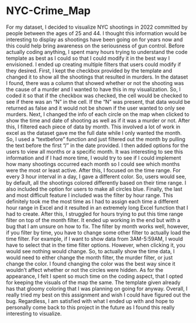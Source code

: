 # NYC-Crime_Map

  For my dataset, I decided to visualize NYC shootings in 2022 committed by people between the ages of 25 and 44. I thought this information would be interesting to display as shootings have been going on for years now and this could help bring awareness on the seriousness of gun control. Before actually coding anything, I spent many hours trying to understand the code template as best as I could so that I could modify it in the best way I envisioned. I ended up creating multiple filters that users could modify if they desired. First, I kept the checkbox provided by the template and changed it to show all the shootings that resulted in murders. In the dataset I found, there was a column that showed whether or not the shooting was the cause of a murder and I wanted to have this in my visualization. So, I coded it so that if the checkbox was checked, the cell would be checked to see if there was an “N” in the cell. If the “N” was present, that data would be returned as false and it would not be shown if the user wanted to only see murders. Next, I changed the info of each circle on the map when clicked to show the time and date of shooting as well as if it was a murder or not. After this, I filtered each piece of data by month. This involved a lot of work in excel as the dataset gave me the full date while I only wanted the month. So, I used a “textbefore” function and just filtered out the month by pulling the text before the first “/” in the date provided. I then added options for the users to view all months or a specific month. It was interesting to see this information and if I had more time, I would try to see if I could implement how many shootings occurred each month so I could see which months were the most or least active. After this, I focused on the time range. For every 3 hour interval in a day, I gave a different color. So, users would see, by default, all the shootings colored differently based on their time range. I also included the option for users to make all circles blue. Finally, the last and most difficult feature I included was the filter by hour range. This definitely took me the most time as I had to assign each time a different hour range in Excel and it resulted in an extremely long Excel function that I had to create. After this, I struggled for hours trying to put this time range filter on top of the month filter. It ended up working in the end but with a bug that I am unsure on how to fix. The filter by month works well, however, if you filter by time, you have to change some other filter to actually load the time filter. For example, if I want to show data from 3AM-5:59AM, I would have to select that in the time filter options. However, when clicking it, you would see nothing would change. So, to actually show the time data, I would need to either change the month filter, the murder filter, or just change the color. I found changing the color was the best way since it wouldn’t affect whether or not the circles were hidden. As for the appearance, I felt I spent so much time on the coding aspect, that I opted for keeping the visuals of the map the same. The template given already has that gloomy coloring that I was planning on going for anyway. Overall, I really tried my best on this assignment and wish I could have figured out the bug. Regardless, I am satisfied with what I ended up with and hope to personally come back to this project in the future as I found this really interesting to visualize.
